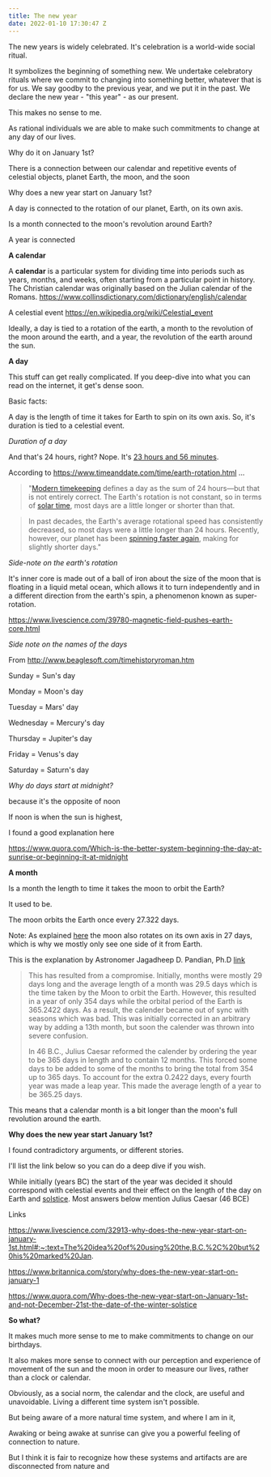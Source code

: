 ```yaml
---
title: The new year
date: 2022-01-10 17:30:47 Z
---
```


The new years is widely celebrated. It's celebration is a world-wide social ritual. 

It symbolizes the beginning of something new. We undertake celebratory rituals where we commit to changing into something better, whatever that is for us. We say goodby to the previous year, and we put it in the past. We declare the new year - "this year" - as our present.  

This makes no sense to me. 

As rational individuals we are able to make such commitments to change at any day of our lives.

Why do it on January 1st?

There is a connection between our calendar and repetitive events of celestial objects, planet Earth, the moon, and the soon  

Why does a new year start on January 1st?

A day is connected to the rotation of our planet, Earth, on its own axis. 

Is a month connected to the moon's revolution around Earth?

A year is connected 



**A calendar**

A **calendar** is a particular system for dividing time into periods such as years, months, and weeks, often starting from a particular point in history. The Christian calendar was originally based on the Julian calendar of the Romans. https://www.collinsdictionary.com/dictionary/english/calendar

A celestial event https://en.wikipedia.org/wiki/Celestial_event



Ideally, a day is tied to a rotation of the earth, a month to the revolution of the moon around the earth, and a year, the revolution of the earth around the sun.  



**A day**

This stuff can get really complicated. If you deep-dive into what you can read on the internet, it get's dense soon.

Basic facts:

A day is the length of time it takes for Earth to spin on its own axis. So, it's duration is tied to a celestial event.

*Duration of a day*

And that's 24 hours, right? Nope. It's [23 hours and 56 minutes](https://spaceplace.nasa.gov/days/en/#:~:text=Another%20way%20to%20measure%20a,23%20hours%20and%2056%20minutes).

According to https://www.timeanddate.com/time/earth-rotation.html ...

>  "[Modern timekeeping](https://www.timeanddate.com/time/aboututc.html) defines a day as the sum of 24 hours—but that is not entirely correct. The Earth's rotation is not constant, so in terms of [solar time](https://www.timeanddate.com/time/local-mean-time.html), most days are a little longer or shorter than that.

> In past decades, the Earth's average rotational speed has consistently decreased, so most days were a little longer than 24 hours. Recently, however, our planet has been [spinning faster again](https://www.timeanddate.com/time/earth-faster-rotation.html), making for slightly shorter days."

*Side-note on the earth's rotation*

It's inner core is made out of a ball of iron about the size of the moon that is floating in a liquid metal ocean, which allows it to turn independently and in a different direction from the earth's spin, a phenomenon known as super-rotation. 

https://www.livescience.com/39780-magnetic-field-pushes-earth-core.html



*Side note on the names of the days*

From http://www.beaglesoft.com/timehistoryroman.htm

Sunday = Sun's day

Monday = Moon's day

Tuesday = Mars' day 

Wednesday = Mercury's day

Thursday = Jupiter's day 

Friday = Venus's day

Saturday = Saturn's day









*Why do days start at midnight?*

because it's the opposite of noon

If noon is when the sun is highest, 

I found a good explanation here

https://www.quora.com/Which-is-the-better-system-beginning-the-day-at-sunrise-or-beginning-it-at-midnight



**A month**

Is a month the length to time it takes the moon to orbit the Earth?

It used to be. 

The moon orbits the Earth once every 27.322 days. 

Note: As explained [here](https://www.space.com/24871-does-the-moon-rotate.html) the moon also rotates on its own axis in 27 days, which is why we mostly only see one side of it from Earth.

This is the explanation by Astronomer Jagadheep D. Pandian, Ph.D [link](http://curious.astro.cornell.edu/about-us/125-observational-astronomy/timekeeping/calendars/765-why-are-most-months-30-or-31-days-long-intermediate#:~:text=If%20it%20takes%20the%20Moon,has%20resulted%20from%20a%20compromise.&text=This%20forced%20some%20days%20to,was%20made%20a%20leap%20year)

> This has resulted from a compromise. Initially, months were mostly 29 days long and the average length of a month was 29.5 days which is the time taken by the Moon to orbit the Earth. However, this resulted in a year of only 354 days while the orbital period of the Earth is 365.2422 days. As a result, the calender became out of sync with seasons which was bad. This was initially corrected in an arbitrary way by adding a 13th month, but soon the calender was thrown into severe confusion.
>
> In 46 B.C., Julius Caesar reformed the calender by ordering the year to be 365 days in length and to contain 12 months. This forced some days to be added to some of the months to bring the total from 354 up to 365 days. To account for the extra 0.2422 days, every fourth year was made a leap year. This made the average length of a year to be 365.25 days. 



This means that a calendar month is a bit longer than the moon's full revolution around the earth.







**Why does the new year start January 1st?**

I found contradictory arguments, or different stories. 

I'll list the link below so you can do a deep dive if you wish. 

While initially (years BC) the start of the year was decided it should correspond with celestial events and their effect on the length of the day on Earth and [solstice](https://www.space.com/what-is-a-solstice.html).  Most answers below mention Julius Caesar (46 BCE)  

Links

https://www.livescience.com/32913-why-does-the-new-year-start-on-january-1st.html#:~:text=The%20idea%20of%20using%20the,B.C.%2C%20but%20his%20marked%20Jan.

https://www.britannica.com/story/why-does-the-new-year-start-on-january-1



https://www.quora.com/Why-does-the-new-year-start-on-January-1st-and-not-December-21st-the-date-of-the-winter-solstice







**So what?**

It makes much more sense to me to make commitments to change on our birthdays.

It also makes more sense to connect with our perception and experience of movement of the sun and the moon in order to measure our lives, rather than a clock or calendar. 

Obviously, as a social norm, the calendar and the clock, are useful and unavoidable. Living a different time system isn't possible. 

But being aware of a more natural time system, and where I am in it, 

Awaking or being awake at sunrise can give you a powerful feeling of connection to nature.  

But I think it is fair to recognize how these systems and artifacts are are disconnected from nature and  